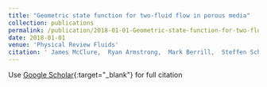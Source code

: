 ```yaml
---
title: "Geometric state function for two-fluid flow in porous media"
collection: publications
permalink: /publication/2018-01-01-Geometric-state-function-for-two-fluid-flow-in-porous-media
date: 2018-01-01
venue: 'Physical Review Fluids'
citation: ' James McClure,  Ryan Armstrong,  Mark Berrill,  Steffen Schl{\&quot;u}ter,  Steffen Berg,  William Gray,  Cass Miller, &quot;Geometric state function for two-fluid flow in porous media.&quot; Physical Review Fluids, 2018.'
---
```

Use [Google Scholar](https://scholar.google.com/scholar?q=Geometric+state+function+for+two+fluid+flow+in+porous+media){:target="_blank"} for full citation